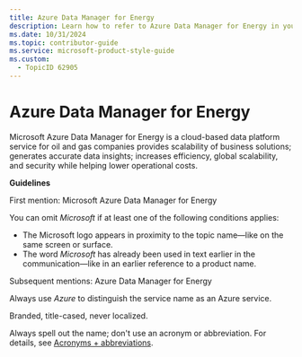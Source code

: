 ```yaml
---
title: Azure Data Manager for Energy
description: Learn how to refer to Azure Data Manager for Energy in your content.
ms.date: 10/31/2024
ms.topic: contributor-guide
ms.service: microsoft-product-style-guide
ms.custom:
  - TopicID 62905
---
```



# Azure Data Manager for Energy

Microsoft Azure Data Manager for Energy is a cloud-based data platform service for oil and gas companies provides scalability of business solutions; generates accurate data insights; increases efficiency, global scalability, and security while helping lower operational costs.  

**Guidelines**  

First mention: Microsoft Azure Data Manager for Energy  

You can omit *Microsoft* if at least one of the following conditions applies:  

- The Microsoft logo appears in proximity to the topic name—like on the same screen or surface.  
- The word *Microsoft* has already been used in text earlier in the communication—like in an earlier reference to a product name.  

Subsequent mentions: Azure Data Manager for Energy  

Always use *Azure* to distinguish the service name as an Azure service.  

Branded, title-cased, never localized.  

Always spell out the name; don't use an acronym or abbreviation. For details, see [Acronyms + abbreviations](~\acronyms-and-abbreviations.md).  

  